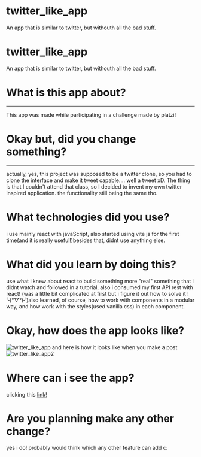 # twitter_like_app
An app that is similar to twitter, but withouth all the bad stuff.


# twitter_like_app
An app that is similar to twitter, but withouth all the bad stuff.

# What is this app about?

------------

This app was made while participating in a challenge made by platzi!

# Okay but, did you change something?

------------

actually, yes, this project was supposed to be a twitter clone, so you had to clone the interface and make it tweet capable.... well a tweet xD. The thing is that I couldn't attend that class, so I decided to invent my own twitter inspired application. the functionality still being the same tho. 
# What technologies did you use?
i use mainly react with javaScript, also started using vite js for the first time(and it is really useful!)besides that, didnt use anything else.
# What did you learn by doing this?
use what i knew about react to build something more "real" something that i didnt watch and followed in a tutorial, also i consumed my first API rest with react! (was a little bit complicated at first but i figure it out how to solve it ! ╰(*°▽°*)╯)also learned, of course, how to work with components in a modular way, and how work with the styles(used vanilla css) in each component.
# Okay, how does the app looks like?
![twitter_like_app](https://user-images.githubusercontent.com/83962875/208807244-05df1855-5472-4a2f-b165-003e37b955fc.png)
and here is how it looks like when you make a post 
![twitter_like_app2](https://user-images.githubusercontent.com/83962875/208807268-6691594a-a9e2-4b45-85ee-9fba8d9ef6cf.png)

# Where can i see the app?
clicking this  [link!](http://https://sora-san-df.github.io/twitter_like_app/ "the link")

# Are you planning make any other change?
yes i do! probably would think which any other feature can add c:
